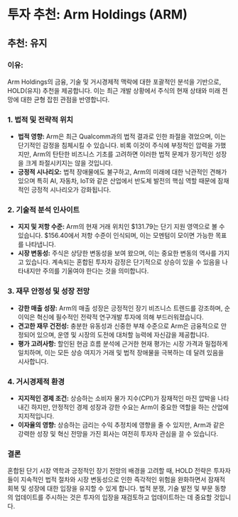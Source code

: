 # 투자 추천: Arm Holdings (ARM)

## 추천: **유지**

### 이유:

Arm Holdings의 금융, 기술 및 거시경제적 맥락에 대한 포괄적인 분석을 기반으로, HOLD(유지) 추천을 제공합니다. 이는 최근 개발 상황에서 주식의 현재 상태와 미래 전망에 대한 균형 잡힌 관점을 반영합니다.

### 1. **법적 및 전략적 위치**

- **법적 영향:** Arm은 최근 Qualcomm과의 법적 결과로 인한 좌절을 겪었으며, 이는 단기적인 감정을 침체시킬 수 있습니다. 비록 이것이 주식에 부정적인 압력을 가했지만, Arm의 탄탄한 비즈니스 기초를 고려하면 이러한 법적 문제가 장기적인 성장을 크게 좌절시키지는 않을 것입니다.
- **긍정적 시나리오:** 법적 장애물에도 불구하고, Arm의 미래에 대한 낙관적인 견해가 있으며 특히 AI, 자동차, IoT와 같은 산업에서 반도체 발전의 핵심 역할 때문에 잠재적인 긍정적 시나리오가 강화됩니다.

### 2. **기술적 분석 인사이트**

- **지지 및 저항 수준:** Arm의 현재 거래 위치인 $131.79는 단기 지원 영역으로 볼 수 있습니다. $156.40에서 저항 수준이 인식되며, 이는 모멘텀이 모이면 가능한 목표를 나타냅니다.
- **시장 변동성:** 주식은 상당한 변동성을 보여 왔으며, 이는 중요한 변동의 역사를 가지고 있습니다. 계속되는 혼합된 투자자 감정은 단기적으로 상승이 있을 수 있음을 나타내지만 주의를 기울여야 한다는 것을 의미합니다.

### 3. **재무 안정성 및 성장 전망**

- **강한 매출 성장:** Arm의 매출 성장은 긍정적인 장기 비즈니스 트렌드를 강조하며, 순이익은 혁신에 필수적인 전략적 연구개발 투자에 의해 부드러워졌습니다.
- **견고한 재무 건전성:** 충분한 유동성과 신중한 부채 수준으로 Arm은 금융적으로 안정되어 있으며, 운영 및 시장의 도전에 대처할 능력에 자신감을 제공합니다.
- **평가 고려사항:** 할인된 현금 흐름 분석에 근거한 현재 평가는 시장 가격과 밀접하게 일치하며, 이는 모든 상승 여지가 거래 및 법적 장애물을 극복하는 데 달려 있음을 시사합니다.

### 4. **거시경제적 환경**

- **지지적인 경제 조건:** 상승하는 소비자 물가 지수(CPI)가 잠재적인 마진 압박을 나타내긴 하지만, 안정적인 경제 성장과 강한 수요는 Arm이 중요한 역할을 하는 산업에 지지적입니다.
- **이자율의 영향:** 상승하는 금리는 수익 추정치에 영향을 줄 수 있지만, Arm과 같은 강력한 성장 및 혁신 전망을 가진 회사는 여전히 투자자 관심을 끌 수 있습니다.

### 결론

혼합된 단기 시장 역학과 긍정적인 장기 전망의 배경을 고려할 때, HOLD 전략은 투자자들이 지속적인 법적 절차와 시장 변동성으로 인한 즉각적인 위험을 완화하면서 잠재적 회복 및 성장에 대한 입장을 유지할 수 있게 합니다. 법적 분쟁, 기술 발전 및 부문 동향의 업데이트를 주시하는 것은 투자의 입장을 재검토하고 업데이트하는 데 중요할 것입니다.